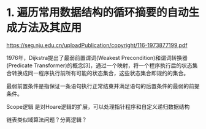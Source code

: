 # 1. 遍历常用数据结构的循环摘要的自动生成方法及其应用







https://seg.nju.edu.cn/uploadPublication/copyright/116-1973877199.pdf




1976年，Dijkstra提出了最弱前置谓词(Weakest Precondition)和谓词转换器(Predicate Transformer)的概念[3]，通过一个映射，将一个程序执行后的状态集合转换成同一程序执行前所有可能的状态集合，这些状态集合即规约的集合。

最弱前置条件是指保证一条语句执行正常结束并满足语句的后置条件的最弱的前提条件。

Scope逻辑
是对Hoare逻辑的扩展，可以处理指针程序和自定义递归数据结构


链表类似域算法问题？分离逻辑？








